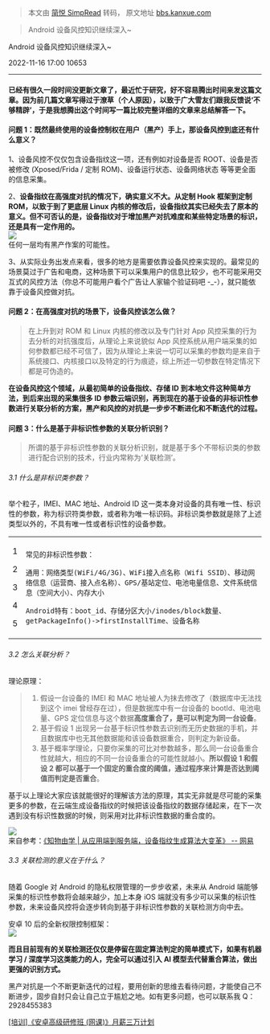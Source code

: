 > 本文由 [简悦 SimpRead](http://ksria.com/simpread/) 转码， 原文地址 [bbs.kanxue.com](https://bbs.kanxue.com/thread-275202.htm)

> Android 设备风控知识继续深入~

Android 设备风控知识继续深入~

2022-11-16 17:00 10653

* * *

#### [](#已经有很久一段时间没更新文章了，最近忙于研究，好不容易腾出时间来发这篇文章。因为前几篇文章写得过于潦草（个人原因），以致于广大雪友们跟我反馈说‘不够精辟’，于是我想腾出这个时间写一篇比较完整详细的文章来总结解答一下。)已经有很久一段时间没更新文章了，最近忙于研究，好不容易腾出时间来发这篇文章。因为前几篇文章写得过于潦草（个人原因），以致于广大雪友们跟我反馈说‘不够精辟’，于是我想腾出这个时间写一篇比较完整详细的文章来总结解答一下。

#### [](#问题1：既然最终使用的设备控制权在用户（黑产）手上，那设备风控到底还有什么意义？)问题 1：既然最终使用的设备控制权在用户（黑产）手上，那设备风控到底还有什么意义？

1、设备风控不仅仅包含设备指纹这一项，还有例如对设备是否 ROOT、设备是否被修改 (Xposed/Frida / 定制 ROM)、设备运行状态、设备网络状态 等等更全面的信息采集。

2、**设备指纹在高强度对抗的情况下，确实意义不大。从定制 Hook 框架到定制 ROM，以致于到了更底层 Linux 内核的修改后，设备指纹其实已经失去了原本的意义。但不可否认的是，设备指纹对于增加黑产对抗难度和某些特定场景的标识，还是具有一定作用的。**  
![](https://bbs.kanxue.com/upload/attach/202211/862224_Y5M3JAYK6UHFY34.png)  
任何一层均有黑产作案的可能性。

3、从实际业务出发点来看，很多的地方是需要依靠设备风控来实现的。最常见的场景莫过于广告和电商，这种场景下可以采集用户的信息比较少，也不可能采用交互式的风控方法（你总不可能用户看个广告让人家输个验证码吧 -_-），就只能依靠于设备风控做对抗。

#### [](#问题2：在高强度对抗的场景下，设备风控该怎么做？)问题 2：在高强度对抗的场景下，设备风控该怎么做？

> 在上升到对 ROM 和 Linux 内核的修改以及专门针对 App 风控采集的行为去分析的对抗强度后，从理论上来说貌似 App 风控系统从用户端采集的如何参数都已经不可信了，因为从理论上来说一切可以采集的参数均是来自于系统接口、内核接口以及特定的行为痕迹，综上所述一切参数在特定情况下都是可伪造的。

**在设备风控这个领域，从最初简单的设备指纹、存储 ID 到本地文件这种简单方法，到后来出现的采集很多 ID 参数云端识别，再到现在的基于设备的非标识性参数进行关联分析的方案，黑产和风控的对抗是一步步不断进化和不断迭代的过程。**

#### [](#问题3：什么是基于非标识性参数的关联分析识别？)问题 3：什么是基于非标识性参数的关联分析识别？

> 所谓的基于非标识性参数的关联分析识别，就是基于多个不带标识类的参数进行配合识别的技术，行业内常称为‘关联检测’。

###### 3.1 什么是非标识类参数？

举个粒子，IMEI、MAC 地址、Android ID 这一类本身对设备的具有唯一性、标识性的参数，称为标识符类参数，或者称为唯一标识码。非标识类参数就是除了上述类型以外的，不具有唯一性或者标识性的设备参数。

<table><tbody><tr><td><p>1</p><p>2</p><p>3</p><p>4</p><p>5</p></td><td><p><code>常见的非标识性参数：</code></p><p><code>通用：网络类型(WiFi</code><code>/</code><code>4G</code><code>/</code><code>3G</code><code>)、WiFi接入点名称（Wifi SSID）、移动网络信息（运营商、接入点名称）、GPS</code><code>/</code><code>基站定位、电池电量信息、文件系统信息（空间大小）、内存大小</code></p><p><code>Android特有：boot_id、存储分区大小</code><code>/</code><code>inodes</code><code>/</code><code>block数量、getPackageInfo()</code><code>-</code><code>&gt;firstInstallTime、设备名称</code></p></td></tr></tbody></table>

###### 3.2 怎么关联分析？

理论原理：

> 1. 假设一台设备的 IMEI 和 MAC 地址被人为抹去修改了（数据库中无法找到这个 imei 曾经存在过），但是数据库中有一台设备的 bootId、电池电量、GPS 定位信息与这个数据**高度重合了，是可以判定为同一台设备**。  
> 2. 基于假设 1 出现另一台基于标识性参数去识别而无历史数据的手机，并且数据库中也无其他数据能和该设备数据重合，则判定为新设备。  
> 3. 基于概率学理论，只要你采集的可比对参数越多，那么同一台设备重合性就越大，相应的不同一台设备重合的可能性就越小。**所以假设 1 和假设 2 都可以基于一个固定的重合度的阈值，通过程序来计算是否达到阈值而判定是否重合**。

基于以上理论大家应该就能很好的理解该方法的原理，其实无非就是尽可能的采集更多的参数，在云端生成设备指纹的时候把该设备指纹的数据存储起来，在下一次遇到没有标识性数据的时候，则采用对比非标识性数据的重合度的。

![](https://bbs.kanxue.com/upload/attach/202211/862224_Q8W3ESCGC385QPH.png)  
来自参考：[《知物由学 | 从应用端到服务端，设备指纹生成算法大变革》 -- 网易](https://blog.csdn.net/yidunmarket/article/details/114035273)

###### 3.3 关联检测的意义在于什么？

随着 Google 对 Android 的隐私权限管理的一步步收紧，未来从 Android 端能够采集的标识性参数将会越来越少，加上本身 iOS 端就没有多少可以采集的标识性参数，未来设备风控将会逐步转向到基于非标识性参数的关联检测方向中去。

安卓 10 后的全新权限控制框架：  
![](https://bbs.kanxue.com/upload/attach/202211/862224_JKEA3MNPWE2NXF3.png)

**而且目前现有的关联检测还仅仅是停留在固定算法判定的简单模式下，如果有机器学习 / 深度学习这类能力的人，完全可以通过引入 AI 模型去代替重合算法，做出更强的识别方式。**

黑产对抗是一个不断更新迭代的过程，要用创新的思维去看待问题，才能使自己不断进步，固步自封只会让自己立于尴尬之地。如有更多问题，也可以联系我 Q：2928455383

[[培训]《安卓高级研修班 (网课)》月薪三万计划](https://www.kanxue.com/book-section_list-84.htm)